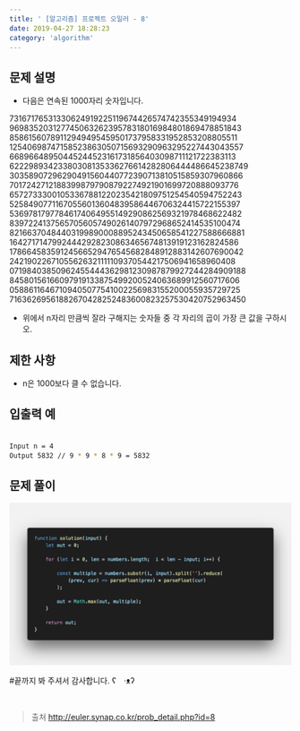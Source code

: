 ```yaml
---
title: ' [알고리즘] 프로젝트 오일러 - 8'
date: 2019-04-27 18:28:23
category: 'algorithm'
---
```


문제 설명
-------

- 다음은 연속된 1000자리 숫자입니다.

73167176531330624919225119674426574742355349194934
96983520312774506326239578318016984801869478851843
85861560789112949495459501737958331952853208805511
12540698747158523863050715693290963295227443043557
66896648950445244523161731856403098711121722383113
62229893423380308135336276614282806444486645238749
30358907296290491560440772390713810515859307960866
70172427121883998797908792274921901699720888093776
65727333001053367881220235421809751254540594752243
52584907711670556013604839586446706324415722155397
53697817977846174064955149290862569321978468622482
83972241375657056057490261407972968652414535100474
82166370484403199890008895243450658541227588666881
16427171479924442928230863465674813919123162824586
17866458359124566529476545682848912883142607690042
24219022671055626321111109370544217506941658960408
07198403850962455444362981230987879927244284909188
84580156166097919133875499200524063689912560717606
05886116467109405077541002256983155200055935729725
71636269561882670428252483600823257530420752963450

- 위에서 n자리 만큼씩 잘라 구해지는 숫자들 중 각 자리의 곱이 가장 큰 값을 구하시오.

제한 사항
-------

- n은 1000보다 클 수 없습니다.

입출력 예
-------
```sh

Input n = 4
Output 5832 // 9 * 9 * 8 * 9 = 5832

```

문제 풀이
-------

![](../../../assets/euler/euler.8.solution.png)

#끝까지 봐 주셔서 감사합니다.  ʕ　·ᴥʔ

<br />

> 출처  <a href="http://euler.synap.co.kr/prob_detail.php?id=8" target="_blank">http://euler.synap.co.kr/prob_detail.php?id=8</a>
